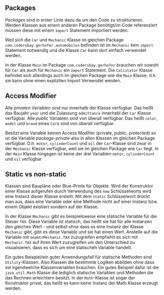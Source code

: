 ## Packages

*Packages* sind in erster Linie dazu da um den Code zu strukturieren. 
Werden Klassen aus einem anderen Package benötigt/im Code referenziert müssen diese mit einem 
`import` Statement importiert werden. 

Weil sich die `Car` und `Mechanic` Klasse im gleichen Package `com.codersbay.gerhofer.automobiles` befinden ist im `Mechanic` kein `import` Statement notwendig und 
die Klasse `Car` kann dort einfach verwendet werden. 

In der Klasse `Main` im Package `com.codersbay.gerhofer` brauchen wir sowohl für `Car` als auch für `Mechanic` ein `import` Statement. Die `Calculator` 
Klasse befindet sich allerdings auch im gleichen Package wie die `Main` Klasse, d.h. sie kann ohne einen expliziten Import Verwendet werden.

## Access Modifier 

Alle *privaten* Variablen sind nur innerhalb der Klasse verfügbar. Das heißt das Baujahr `year` und die Zulassung `admittance` innerhabl der `Car` Klasse verfügbar.
Alle *public* Variablen sind von überall verfügbar. Das heißt `color`, `model` und `brand` eines `Car`s sind von überall verfügbar.

Besitzt eine Variable keinen Access Modifier (private, public, protected) so ist die Variable *package-private* also in allen Klassen im gleichen Package verfügbar. 
D.h. `motor`, `cylinderCount` und `oil` der `Car`-Klasse sind zwar in der `Mechanic` Klasse verfügbar, weil sie im gleichen Package wie `Car` liegt. In der `Main` Klasse hingegen
ist keine der drei Variablen `motor`, `cylinderCount` und `oil` verfügbar

## Static vs non-static

Klassen sind Baupläne oder Blue-Prints für Objekte. Wird der Konstruktor einer Klasse aufgerufen durch Verwendung des `new` Schlüsselworts wird eine Instanz dieser Klasse erstellt. 
Mit dem `static` Schlüsselwort drückt man aus, dass eine Variable oder eine Methode nicht auf einer Instanz bzw. einem Objekt existiert sondern auf der Klasse. 

In der Klasse `Mechanic` gibt es beispielsweise eine statische Variable für die Steuer `TAX`. Diese Variable ist statisch, das heißt sie hat für alle Instanzen den gleichen Wert - und selbst ohne
dass es eine Instanz der Klasse `Mechanic` gibt, gibt es diese Variable und sie hat einen Wert. 
Anstelle auf die Variable mit `oeamtcMechanic.TAX` zuzugreifen empfiehlt es sich mit `Mechanic.TAX` auf ihren Wert zuzugreifen um den Unterschied zu visualisieren,
dass es sich um eine statischeh Variable handelt. 

Ein gutes Beispiel/ein guter Anwendungsfall für statische Methoden sind `Utility`-Klassen. Also Klassen die bestimmte Logiken abbilden ohne dass sie irgendwelche Klassenvariablen brauchen. 
Ein gutes Beispiel dafür ist die `java.util.Math` Klasse die lediglich statische Variablen und Methoden die das Rechnen erleichtern besitzt. 
In der `Math`-Klasse ist sogar der Konstruktor privat, das heißt es kann keine Instanz der Math Klasse erzeugt werden.